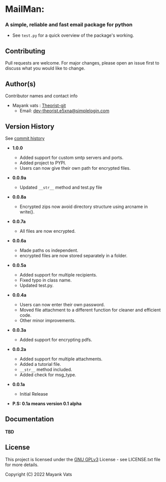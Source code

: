 # MailMan: 
### A simple, reliable and fast email package for python

* See `test.py` for a quick overview of the package's working.

[//]: # (## Getting Started)

[//]: # (### Installation:)

[//]: # ()
[//]: # (* Use the package manager [pip]&#40;https://pip.pypa.io/en/stable/&#41; to install the python modules required.)

[//]: # (```bash)

[//]: # ($ pip install AuthAlpha)

[//]: # (```)

[//]: # ()
[//]: # (### Usage:)

[//]: # (* See the [Tests]&#40;https://github.com/Theorist-Git/AuthAlpha/tree/master/Tests&#41;)

[//]: # (directory to see the detailed usage of every class and method.)

[//]: # (* [Authalpha.py]&#40;https://github.com/Theorist-Git/AuthAlpha/blob/master/AuthAlpha.py&#41; file contains the workarounds for the possible errors)

[//]: # (you might encounter.)

[//]: # (### Supported hash types:)

[//]: # ()
[//]: # (#### For passwords:)

[//]: # (1. [argon2id]&#40;https://en.wikipedia.org/wiki/Argon2&#41;)

[//]: # (2. [PBKDF2:SHA family]&#40;https://en.wikipedia.org/wiki/PBKDF2&#41;)

[//]: # (3. [bcrypt]&#40;https://en.wikipedia.org/wiki/Bcrypt&#41;)

[//]: # (4. [scrypt]&#40;https://en.wikipedia.org/wiki/Scrypt&#41;)

[//]: # ()
[//]: # (#### For Generating File Hashes:)

[//]: # (1. [SHA1]&#40;https://en.wikipedia.org/wiki/SHA-1&#41;)

[//]: # (2. [SHA2]&#40;https://en.wikipedia.org/wiki/SHA-2&#41;)

[//]: # (3. [SHA3]&#40;https://en.wikipedia.org/wiki/SHA-3&#41;)

## Contributing
Pull requests are welcome. For major changes, please open an issue first to discuss what you would like to change.


## Author(s)

Contributor names and contact info
* Mayank vats : [Theorist-git](https://github.com/Theorist-Git)
  * Email: dev-theorist.e5xna@simplelogin.com

## Version History
See [commit history](https://github.com/Theorist-Git/MailMan/commits/master)
* **1.0.0**
  * Added support for custom smtp servers and ports.
  * Added project to PYPI.
  * Users can now give their own path for encrypted files.
* **0.0.9a**
  * Updated `__str__` method and test.py file 
* **0.0.8a**
  * Encrypted zips now avoid directory structure using arcname in write().
* **0.0.7a**
  * All files are now encrypted.
* **0.0.6a**
  * Made paths os independent.
  * encrypted files are now stored separately in a folder.
* **0.0.5a**
  * Added support for multiple recipients.
  * Fixed typo in class name.
  * Updated test.py.
* **0.0.4a**
  * Users can now enter their own password.
  * Moved file attachment to a different function for cleaner and efficient code.
  * Other minor improvements.
* **0.0.3a**
  * Added support for encrypting pdfs.
* **0.0.2a**
  * Added support for multiple attachments.
  * Added a tutorial file.
  * `__str__` method included.
  * Added check for msg_type.
* **0.0.1a**
    * Initial Release

* **P.S: 0.1a means version 0.1 alpha**

## Documentation
#### TBD

## License

This project is licensed under the [GNU GPLv3](https://choosealicense.com/licenses/gpl-3.0/#) License - see LICENSE.txt file for more details.

Copyright (C) 2022 Mayank Vats
